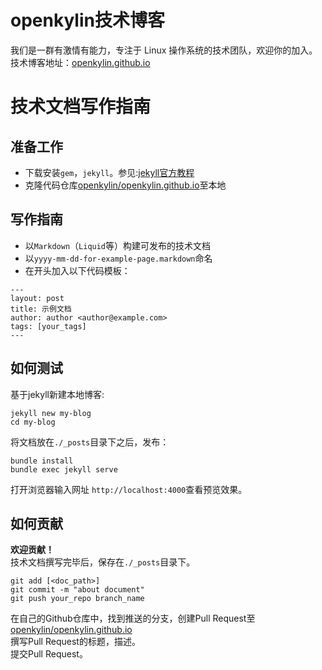 # openkylin技术博客
我们是一群有激情有能力，专注于 Linux 操作系统的技术团队，欢迎你的加入。  
技术博客地址：[openkylin.github.io](https://openkylin.github.io/)
# 技术文档写作指南
## 准备工作
- 下载安装`gem`，`jekyll`。参见:[jekyll官方教程](https://jekyllrb.com/)
- 克隆代码仓库[openkylin/openkylin.github.io](https://github.com/openkylin/openkylin.github.io)至本地
## 写作指南
- 以`Markdown`（`Liquid`等）构建可发布的技术文档
- 以`yyyy-mm-dd-for-example-page.markdown`命名
- 在开头加入以下代码模板：  

```
---
layout: post
title: 示例文档
author: author <author@example.com>
tags: [your_tags]
---
```

## 如何测试
基于jekyll新建本地博客:

```
jekyll new my-blog  
cd my-blog  
```

将文档放在`./_posts`目录下之后，发布：

```
bundle install
bundle exec jekyll serve
```

打开浏览器输入网址 `http://localhost:4000`查看预览效果。
## 如何贡献
**欢迎贡献！**  
技术文档撰写完毕后，保存在`./_posts`目录下。

```
git add [<doc_path>]
git commit -m "about document"
git push your_repo branch_name
```

在自己的Github仓库中，找到推送的分支，创建Pull Request至[openkylin/openkylin.github.io](https://github.com/openkylin/openkylin.github.io)  
撰写Pull Request的标题，描述。  
提交Pull Request。
